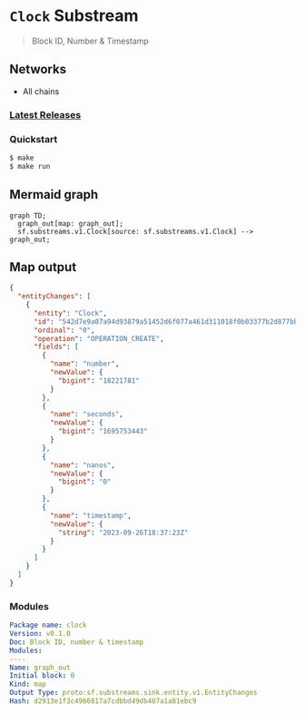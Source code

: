 # `Clock` Substream

> Block ID, Number & Timestamp

## Networks
- All chains

### [Latest Releases](https://github.com/pinax-network/subgraphs/releases)

### Quickstart

```bash
$ make
$ make run
```

## Mermaid graph

```mermaid
graph TD;
  graph_out[map: graph_out];
  sf.substreams.v1.Clock[source: sf.substreams.v1.Clock] --> graph_out;
```

## Map output

```json
{
  "entityChanges": [
    {
      "entity": "Clock",
      "id": "542d7e9a07a94d93879a51452d6f077a461d311018f0b03377b2d877bb72cdf0",
      "ordinal": "0",
      "operation": "OPERATION_CREATE",
      "fields": [
        {
          "name": "number",
          "newValue": {
            "bigint": "18221781"
          }
        },
        {
          "name": "seconds",
          "newValue": {
            "bigint": "1695753443"
          }
        },
        {
          "name": "nanos",
          "newValue": {
            "bigint": "0"
          }
        },
        {
          "name": "timestamp",
          "newValue": {
            "string": "2023-09-26T18:37:23Z"
          }
        }
      ]
    }
  ]
}
```

### Modules

```yaml
Package name: clock
Version: v0.1.0
Doc: Block ID, number & timestamp
Modules:
----
Name: graph_out
Initial block: 0
Kind: map
Output Type: proto:sf.substreams.sink.entity.v1.EntityChanges
Hash: d2913e1f3c4966817a7cdbbd49db407a1a81ebc9
```